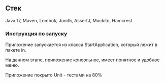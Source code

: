 ## Стек
Java 17, Maven, Lombok, Junit5, AssertJ, Mockito, Hamcrest
### Инструкция по запуску
Приложение запускается из класса StartApplication, который лежит в пакете in.

На данном этапе, приложение консольное, имеет понятное и удобное меню.

Приложение покрыто Unit - тестами на 80%
